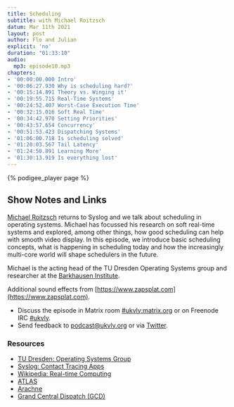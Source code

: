 ```yaml
---
title: Scheduling
subtitle: with Michael Roitzsch
datum: Mar 11th 2021
layout: post
author: Flo and Julian
explicit: 'no'
duration: "01:33:10"
audio:
  mp3: episode10.mp3
chapters:
- '00:00:00.000 Intro'
- '00:06:27.930 Why is scheduling hard?'
- '00:15:14.891 Theory vs. Winging it'
- '00:19:55.715 Real-Time Systems'
- '00:24:52.407 Worst-Case Execution Time'
- '00:32:15.016 Soft Real Time'
- '00:34:42.970 Setting Priorities'
- '00:43:57.654 Concurrency'
- '00:51:53.423 Dispatching Systems'
- '01:06:00.718 Is scheduling solved'
- '01:20:03.567 Tail Latency'
- '01:24:50.891 Learning More'
- '01:30:13.919 Is everything lost'
---
```


{% podigee_player page %}

## Show Notes and Links

[Michael
Roitzsch](https://tu-dresden.de/ing/informatik/sya/professur-fuer-betriebssysteme/die-professur)
returns to Syslog and we talk about scheduling in operating
systems. Michael has focussed his research on soft real-time systems
and explored, among other things, how good scheduling can help with
smooth video display. In this episode, we introduce basic scheduling
concepts, what is happening in scheduling today and how the
increasingly multi-core world will shape schedulers in the future.

Michael is the acting head of the TU Dresden Operating Systems group
and researcher at the [Barkhausen
Institute](https://www.barkhauseninstitut.org/en).

Additional sound effects from [https://www.zapsplat.com](https://www.zapsplat.com).

* Discuss the episode in Matrix room [#ukvly:matrix.org](https://app.element.io/#/room/#ukvly:matrix.org) or on Freenode IRC [#ukvly](https://webchat.freenode.net/).
* Send feedback to podcast@ukvly.org or via [Twitter](https://twitter.com/ukvly).

### Resources

- [TU Dresden: Operating Systems Group](https://tu-dresden.de/ing/informatik/sya/professur-fuer-betriebssysteme)
- [Syslog: Contact Tracing Apps](https://syslog.show/2020/04/23/episode4.html)
- [Wikipedia: Real-time Computing](https://en.wikipedia.org/wiki/Real-time_computing)
- [ATLAS](https://os.inf.tu-dresden.de/papers_ps/rtas2013-mroi-atlas.pdf)
- [Arachne](https://github.com/PlatformLab/Arachne)
- [Grand Central Dispatch (GCD)](https://en.wikipedia.org/wiki/Grand_Central_Dispatch)

